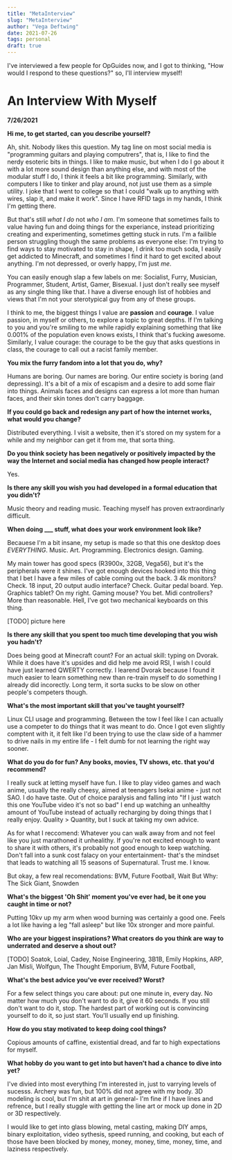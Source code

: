 ```yaml
---
title: "MetaInterview"
slug: "MetaInterview"
author: "Vega Deftwing"
date: 2021-07-26
tags: personal
draft: true
---
```


I've interviewed a few people for OpGuides now, and I got to thinking, "How would I respond to these questions?" so, I'll interview myself!

# An Interview With Myself

**7/26/2021**

**Hi me, to get started, can you describe yourself?**

Ah, shit. Nobody likes this question. My tag line on most social media is "programming guitars and playing computrers", that is, I like to find the nerdy esoteric bits in things. I like to make music, but when I do I go about it with a lot more sound design than anything else, and with most of the modular stuff I do, I think it feels a bit like programming. Similarly, with computers I like to tinker and play around, not just use them as a simple utility. I joke that I went to college so that I could "walk up to anything with wires, slap it, and make it work". Since I have RFID tags in my hands, I think I'm getting there.

But that's still *what I do* not *who I am*. I'm someone that sometimes fails to value having fun and doing things for the experiance, instead prioritizing creating and experimenting, sometimes getting stuck in ruts. I'm a failible person struggling though the same problems as everyone else: I'm trying to find ways to stay motivated to stay in shape, I drink too much soda, I easily get addicted to Minecraft, and sometimes I find it hard to get excited about anything. I'm not depressed, or overly happy, I'm just *me*.

You can easily enough slap a few labels on me: Socialist, Furry, Musician, Programmer, Student, Artist, Gamer, Bisexual. I just don't really see myself as any single thing like that. I have a diverse enough list of hobbies and views that I'm not your sterotypical guy from any of these groups.

I think to me, the biggest things I value are **passion** and **courage**. I value passion, in myself or others, to explore a topic to great depths. If I'm talking to you and you're smiling to me while rapidly explaining something that like 0.001% of the population even knows exists, I think that's fucking awesome. Similarly, I value courage: the courage to be the guy that asks questions in class, the courage to call out a racist family member.

**You mix the furry fandom into a lot that you do, why?**

Humans are boring. Our names are boring. Our entire society is boring (and depressing). It's a bit of a mix of escapism and a desire to add some flair into things. Animals faces and designs can express a lot more than human faces, and their skin tones don't carry baggage.

**If you could go back and redesign any part of how the internet works, what would you change?**

Distributed everything. I visit a website, then it's stored on my system for a while and my neighbor can get it from me, that sorta thing.

**Do you think society has been negatively or positively impacted by the way the Internet and social media has changed how people interact?**

Yes.

**Is there any skill you wish you had developed in a formal education that you didn't?**

Music theory and reading music. Teaching myself has proven extraordinarly difficult.

**When doing ___ stuff, what does your work environment look like?**

Becauese I'm a bit insane, my setup is made so that this one desktop does *EVERYTHING*. Music. Art. Programming. Electronics design. Gaming.

My main tower has good specs (R3900x, 32GB, Vega56), but it's the peripherals were it shines. I've got enough devices hooked into this thing that I bet I have a few miles of cable coming out the back. 3 4k monitors? Check. 18 input, 20 output audio interface? Check. Guitar pedal board. Yep. Graphics tablet? On my right. Gaming mouse? You bet. Midi controllers? More than reasonable. Hell, I've got two mechanical keyboards on this thing.

[TODO] picture here

**Is there any skill that you spent too much time developing that you wish you hadn't?**

Does being good at Minecraft count? For an actual skill: typing on Dvorak. While it does have it's upsides and did help me avoid RSI, I wish I could have just learned QWERTY correctly. I learend Dvorak because I found it much easier to learn something new than re-train myself to do something I already did incorectly. Long term, it sorta sucks to be slow on other people's competers though.

**What's the most important skill that you've taught yourself?**

Linux CLI usage and programming. Between the tow I feel like I can actually use a competer to do things that it was meant to do. Once I got even slightly comptent with it, it felt like I'd been trying to use the claw side of a hammer to drive nails in my entire life - I felt dumb for not learning the right way sooner.

**What do you do for fun? Any books, movies, TV shows, etc. that you'd recommend?**

I really suck at letting myself have fun. I like to play video games and wach anime, usually the really cheesy, aimed at teenagers Isekai anime - just not SAO. I do have taste. Out of choice paralysis and falling into "If I just watch this one YouTube video it's not so bad" I end up watching an unhealthy amount of YouTube instead of actually recharging by doing things that I really enjoy. Quality > Quantity, but I suck at taking my own advice.

As for what I reccomend: Whatever you can walk away from and not feel like you just marathoned it unhealithy. If you're not excited enough to want to share it with others, it's probably not good enough to keep watching. Don't fall into a sunk cost falacy on your entertainment- that's the mindset that leads to watching all 15 seasons of Supernatural. Trust me. I know.

But okay, a few real recomendations: BVM, Future Football, Wait But Why: The Sick Giant, Snowden

**What's the biggest 'Oh Shit' moment you've ever had, be it one you caught in time or not?**

Putting 10kv up my arm when wood burning was certainly a good one. Feels a lot like having a leg "fall asleep" but like 10x stronger and more painful.

**Who are your biggest inspirations? What creators do you think are way to underrated and deserve a shout out?**

[TODO] Soatok, Loial, Cadey, Noise Engineering, 3B1B, Emily Hopkins, ARP, Jan Misli, Wolfgun, The Thought Emporium, BVM, Future Football, 

**What's the best advice you've ever received? Worst?**

For a few select things you care about: put one minute in, every day. No matter how much you don't want to do it, give it 60 seconds. If you still don't want to do it, stop. The hardest part of working out is convincing yourself to do it, so just start. You'll usually end up finishing.

**How do you stay motivated to keep doing cool things?**

Copious amounts of caffine, existential dread, and far to high expectations for myself.

**What hobby do you want to get into but haven't had a chance to dive into yet?**

I've divied into most everything I'm interested in, just to varrying levels of sucesss. Archery was fun, but 100% did not agree with my body. 3D modeling is cool, but I'm shit at art in general- I'm fine if I have lines and refrence, but I really stuggle with getting the line art or mock up done in 2D or 3D respectively.

I would like to get into glass blowing, metal casting, making DIY amps, binary exploitation, video sythesis, speed running, and cooking, but each of those have been blocked by money, money, money, time, money, time, and laziness respectively.

